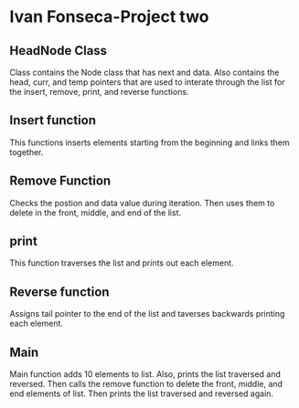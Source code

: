 # Ivan Fonseca-Project two

## HeadNode Class
Class contains the Node class that has next and data.
Also contains the head, curr, and temp pointers that
are used to interate through the list for the insert,
remove, print, and reverse functions.
## Insert function
This functions inserts elements starting from the beginning
and links them together.
## Remove Function
Checks the postion and data value during iteration. Then
uses them to delete in the front, middle, and end of the list.
## print 
This function traverses the list and prints out each element.
## Reverse function
Assigns tail pointer to the end of the list and taverses
backwards printing each element.
## Main
Main function adds 10 elements to list. Also, prints the list 
traversed and reversed. Then calls the remove function to
delete the front, middle, and end elements of list. Then prints
the list traversed and reversed again.

